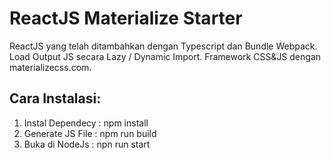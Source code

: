 # ReactJS Materialize Starter 

ReactJS yang telah ditambahkan dengan Typescript dan Bundle Webpack.
Load Output JS secara Lazy / Dynamic Import.
Framework CSS&JS dengan materializecss.com.

## Cara Instalasi:

1. Instal Dependecy : npm install
2. Generate JS File : npm run build
3. Buka di NodeJs : npn run start